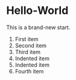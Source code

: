 # Hello-World
This is a brand-new start.

1. First item
2. Second item
3. Third item
  1. Indented item
  2. Indented item
4. Fourth item

